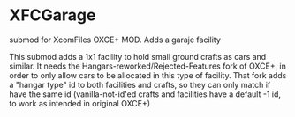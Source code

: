 # XFCGarage
submod for XcomFiles OXCE+ MOD. Adds a garaje facility

This submod adds a 1x1 facility to hold small ground crafts as cars and similar. 
It needs the Hangars-reworked/Rejected-Features fork of OXCE+, in order to only 
allow cars to be allocated in this type of facility.
That fork adds a "hangar type" id to both facilities and crafts, so they can 
only match if have the same id (vanilla-not-id'ed crafts and facilities have
a default -1 id, to work as intended in original OXCE+)
